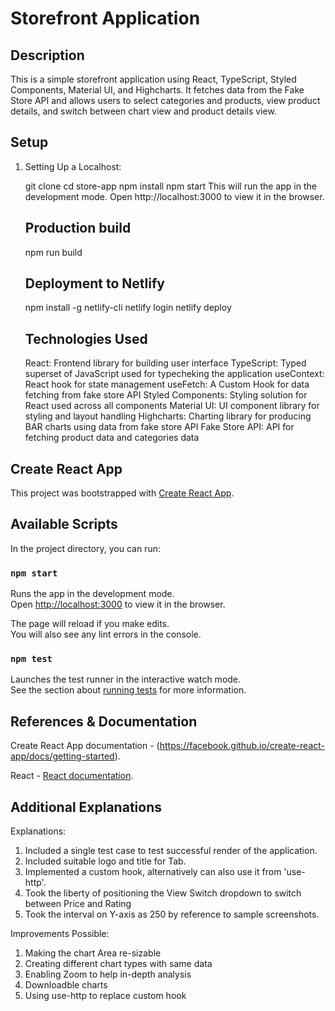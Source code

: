 # Storefront Application

## Description
This is a simple storefront application using React, TypeScript, Styled Components, Material UI, and Highcharts. It fetches data from the Fake Store API and allows users to select categories and products, view product details, and switch between chart view and product details view.

## Setup

1. Setting Up a Localhost:
   
   git clone <repo-url>
   cd store-app
   npm install
   npm start
This will run the app in the development mode. Open http://localhost:3000 to view it in the browser.

   ## Production build
   npm run build

   ## Deployment to Netlify
   npm install -g netlify-cli
   netlify login
   netlify deploy

   ## Technologies Used
   React: Frontend library for building user interface
   TypeScript: Typed superset of JavaScript used for typecheking the application
   useContext: React hook for state management
   useFetch: A Custom Hook for data fetching from fake store API
   Styled Components: Styling solution for React used across all components
   Material UI: UI component library for styling and layout handling
   Highcharts: Charting library for producing BAR charts using data from fake store API
   Fake Store API: API for fetching product data and categories data


## Create React App

This project was bootstrapped with [Create React App](https://github.com/facebook/create-react-app).

## Available Scripts

In the project directory, you can run:

### `npm start`

Runs the app in the development mode.\
Open [http://localhost:3000](http://localhost:3000) to view it in the browser.

The page will reload if you make edits.\
You will also see any lint errors in the console.

### `npm test`

Launches the test runner in the interactive watch mode.\
See the section about [running tests](https://facebook.github.io/create-react-app/docs/running-tests) for more information.


## References & Documentation

Create React App documentation - (https://facebook.github.io/create-react-app/docs/getting-started).

React - [React documentation](https://reactjs.org/).


 ## Additional Explanations
 Explanations:

1. Included a single test case to test successful render of the application.
2. Included suitable logo and title for Tab.	
3. Implemented a custom hook, alternatively can also use it from 'use-http'.
4. Took the liberty of positioning the View Switch dropdown to switch between Price and Rating 
5. Took the interval on Y-axis as 250 by reference to sample screenshots.

Improvements Possible: 

1. Making the chart Area re-sizable
2. Creating different chart types with same data
3. Enabling Zoom to help in-depth analysis
4. Downloadble charts
6. Using use-http to replace custom hook
